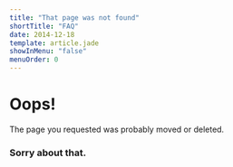 ```yaml
---
title: "That page was not found"
shortTitle: "FAQ"
date: 2014-12-18
template: article.jade
showInMenu: "false"
menuOrder: 0
---
```

# Oops!

The page you requested was probably moved or deleted.

### Sorry about that.
